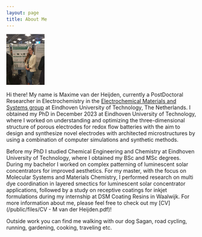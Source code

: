```yaml
---
layout: page
title: About Me
---
```


<img src="/public/pictures/Interpore poster 2023.jpg" alt="color photo ftl" width="20%" height="auto" />

Hi there! My name is Maxime van der Heijden, currently a PostDoctoral Researcher in Electrochemistry in the [Electrochemical Materials and Systems group](https://www.fornercuencaresearch.com/) at Eindhoven University of Technology, The Netherlands. I obtained my PhD in December 2023 at Eindhoven University of Technology, where I worked on understanding and optimizing the three-dimensional structure of porous electrodes for redox flow batteries with the aim to design and synthesize novel electrodes with architected microstructures by using a combination of computer simulations and synthetic methods. 

Before my PhD I studied Chemical Engineering and Chemistry at Eindhoven University of Technology, where I obtained my BSc and MSc degrees. During my bachelor I worked on complex patterning of luminescent solar concentrators for improved aesthetics. For my master, with the focus on Molecular Systems and Materials Chemistry, I performed research on multi dye coordination in layered smectics for luminescent solar concentrator applications, followed by a study on receptive coatings for inkjet formulations during my internship at DSM Coating Resins in Waalwijk. For more information about me, please feel free to check out my [CV](/public/files/CV - M van der Heijden.pdf)!

Outside work you can find me walking with our dog Sagan, road cycling, running, gardening, cooking, traveling etc.